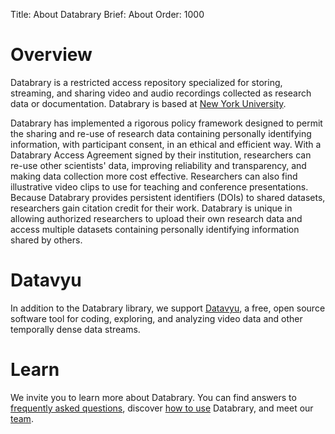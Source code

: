 Title: About Databrary
Brief: About
Order: 1000

# Overview

Databrary is a restricted access repository specialized for storing, streaming, and sharing video and audio recordings collected as research data or documentation.
Databrary is based at [New York University](http://www.nyu.edu).

Databrary has implemented a rigorous policy framework designed to permit the sharing and re-use of research data containing personally identifying information, with participant consent, in an ethical and efficient way. 
With a Databrary Access Agreement signed by their institution, researchers can re-use other scientists' data, improving reliability and transparency, and making data collection more cost effective. 
Researchers can also find illustrative video clips to use for teaching and conference presentations. 
Because Databrary provides persistent identifiers (DOIs) to shared datasets, researchers gain citation credit for their work. 
Databrary is unique in allowing authorized researchers to upload their own  research data and access multiple datasets containing personally identifying information shared by others.

# Datavyu

In addition to the Databrary library, we support [Datavyu](http://datavyu.org), a free, open source software tool for coding, exploring, and analyzing video data and other temporally dense data streams.

# Learn

We invite you to learn more about Databrary.
You can find answers to [frequently asked questions](|filename|resources/faq.md), discover [how to use](|filename|about/use-cases.md) Databrary, and meet our [team](|filename|about/team.md).
